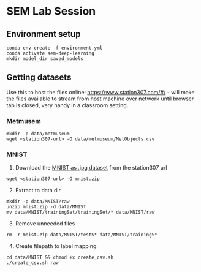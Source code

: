 # SEM Lab Session

## Environment setup
```console
conda env create -f environment.yml
conda activate sem-deep-learning
mkdir model_dir saved_models
```

## Getting datasets
Use this to host the files online: https://www.station307.com/#/ - will make the files available to stream from host machine over network until browser tab is closed, very handy in a classroom setting.
### Metmusem 
```console
mkdir -p data/metmuseum
wget <station307-url> -O data/metmuseum/MetObjects.csv
```
### MNIST
1. Download the [MNIST as \.jpg dataset](https://www.kaggle.com/datasets/scolianni/mnistasjpg) from the station307 url  
```console
wget <station307-url> -O mnist.zip
```
2. Extract to data dir
```console
mkdir -p data/MNIST/raw
unzip mnist.zip -d data/MNIST
mv data/MNIST/trainingSet/trainingSet/* data/MNIST/raw
```
3. Remove unneeded files
```console
rm -r mnist.zip data/MNIST/testS* data/MNIST/trainingS* 
```
4. Create filepath to label mapping:
```console
cd data/MNIST && chmod +x create_csv.sh
./create_csv.sh raw
```


